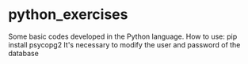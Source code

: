 # python_exercises
Some basic codes developed in the Python language.
How to use:
pip install psycopg2
It's necessary to modify the user and password of the database